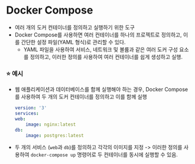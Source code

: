 # Docker Compose
- 여러 개의 도커 컨테이너를 정의하고 실행하기 위한 도구
- Docker Compose를 사용하면 여러 컨테이너를 하나의 프로젝트로 정의하고, 이를 간단한 설정 파일(YAML 형식)로 관리할 수 있다. 
  - YAML 파일을 사용하여 서비스, 네트워크 및 볼륨과 같은 여러 도커 구성 요소를 정의하고, 이러한 정의를 사용하여 여러 컨테이너를 쉽게 생성하고 실행.


### :star: 예시
- 웹 애플리케이션과 데이터베이스를 함께 실행해야 하는 경우, Docker Compose를 사용하여 두 개의 도커 컨테이너를 정의하고 이를 함께 실행

    ```yaml
    version: '3'
    services:
    web:
        image: nginx:latest
    db:
        image: postgres:latest
  ```

- 두 개의 서비스 (`web`과 `db`)를 정의하고 각각의 이미지를 지정 -> 이러한 정의를 사용하여 `docker-compose up` 명령어로 두 컨테이너를 동시에 실행할 수 있음.